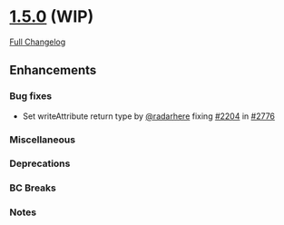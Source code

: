 # [1.5.0](https://github.com/PHPOffice/PHPWord/tree/1.5.0) (WIP)

[Full Changelog](https://github.com/PHPOffice/PHPWord/compare/1.4.0...1.5.0)

## Enhancements

### Bug fixes

- Set writeAttribute return type by [@radarhere](https://github.com/radarhere) fixing [#2204](https://github.com/PHPOffice/PHPWord/issues/2204) in [#2776](https://github.com/PHPOffice/PHPWord/pull/2776)

### Miscellaneous

### Deprecations

### BC Breaks

### Notes